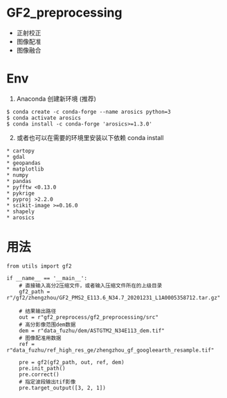 # GF2_preprocessing
* 正射校正
* 图像配准
* 图像融合


# Env
1.  Anaconda 创建新环境 (推荐)
``` shell
$ conda create -c conda-forge --name arosics python=3
$ conda activate arosics
$ conda install -c conda-forge 'arosics>=1.3.0'
```

2. 或者也可以在需要的环境里安装以下依赖  conda install
``` shell
* cartopy
* gdal
* geopandas
* matplotlib
* numpy
* pandas
* pyfftw <0.13.0
* pykrige
* pyproj >2.2.0
* scikit-image >=0.16.0
* shapely
* arosics
```

# 用法
``` shell
from utils import gf2

if __name__ == '__main__':
    # 直接输入高分2压缩文件，或者输入压缩文件所在的上级目录
    gf2_path = r"/gf2/zhengzhou/GF2_PMS2_E113.6_N34.7_20201231_L1A0005358712.tar.gz"
    
    # 结果输出路径
    out = r"gf2_preprocess/gf2_preprocessing/src"
    # 高分影像范围dem数据
    dem = r"data_fuzhu/dem/ASTGTM2_N34E113_dem.tif"
    # 图像配准用数据
    ref = r"data_fuzhu/ref_high_res_ge/zhengzhou_gf_googleearth_resample.tif"

    pre = gf2(gf2_path, out, ref, dem)
    pre.init_path()
    pre.correct()
    # 指定波段输出tif影像
    pre.target_output([3, 2, 1])